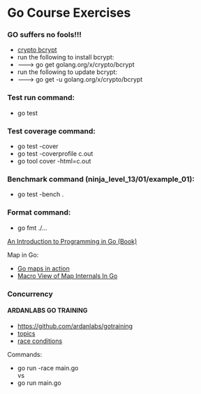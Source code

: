 # Go Course Exercises

### GO suffers no fools!!!

- [crypto bcrypt](https://pkg.go.dev/golang.org/x/crypto/bcrypt)  
- run the following to install bcrypt:  
- ---> go get golang.org/x/crypto/bcrypt  
- run the following to update bcrypt:  
- ---> go get -u golang.org/x/crypto/bcrypt  

### Test run command:  
- go test  

### Test coverage command:  
- go test -cover  
- go test -coverprofile c.out  
- go tool cover -html=c.out  

### Benchmark command (ninja_level_13/01/example_01):  
- go test -bench .  

### Format command:  
- go fmt ./...  

[An Introduction to Programming in Go (Book)](https://www.golang-book.com/books/intro)  

Map in Go:  
- [Go maps in action](https://go.dev/blog/maps)  
- [Macro View of Map Internals In Go](https://www.ardanlabs.com/blog/2013/12/macro-view-of-map-internals-in-go.html)

### Concurrency
#### ARDANLABS GO TRAINING
- https://github.com/ardanlabs/gotraining
- [topics](https://github.com/ardanlabs/gotraining/tree/master/topics/go)
- [race conditions](https://github.com/ardanlabs/gotraining/blob/master/topics/go/concurrency/data_race/README.md)  

Commands:
- go run -race main.go  
vs  
- go run main.go  